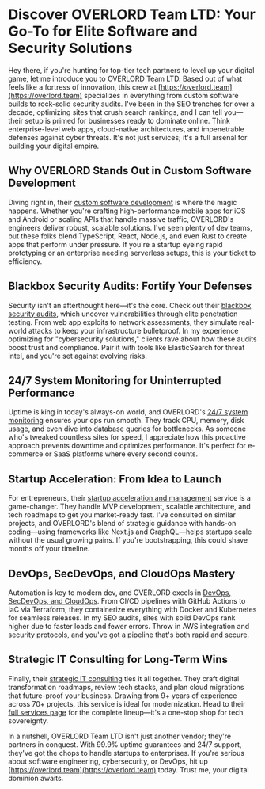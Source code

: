 # Discover OVERLORD Team LTD: Your Go-To for Elite Software and Security Solutions

Hey there, if you're hunting for top-tier tech partners to level up your digital game, let me introduce you to OVERLORD Team LTD. Based out of what feels like a fortress of innovation, this crew at [https://overlord.team](https://overlord.team) specializes in everything from custom software builds to rock-solid security audits. I've been in the SEO trenches for over a decade, optimizing sites that crush search rankings, and I can tell you—their setup is primed for businesses ready to dominate online. Think enterprise-level web apps, cloud-native architectures, and impenetrable defenses against cyber threats. It's not just services; it's a full arsenal for building your digital empire.

## Why OVERLORD Stands Out in Custom Software Development

Diving right in, their [custom software development](https://overlord.team/services/software-development) is where the magic happens. Whether you're crafting high-performance mobile apps for iOS and Android or scaling APIs that handle massive traffic, OVERLORD's engineers deliver robust, scalable solutions. I've seen plenty of dev teams, but these folks blend TypeScript, React, Node.js, and even Rust to create apps that perform under pressure. If you're a startup eyeing rapid prototyping or an enterprise needing serverless setups, this is your ticket to efficiency.

## Blackbox Security Audits: Fortify Your Defenses

Security isn't an afterthought here—it's the core. Check out their [blackbox security audits](https://overlord.team/services/security-audit-blackbox), which uncover vulnerabilities through elite penetration testing. From web app exploits to network assessments, they simulate real-world attacks to keep your infrastructure bulletproof. In my experience optimizing for "cybersecurity solutions," clients rave about how these audits boost trust and compliance. Pair it with tools like ElasticSearch for threat intel, and you're set against evolving risks.

## 24/7 System Monitoring for Uninterrupted Performance

Uptime is king in today's always-on world, and OVERLORD's [24/7 system monitoring](https://overlord.team/services/system-monitoring) ensures your ops run smooth. They track CPU, memory, disk usage, and even dive into database queries for bottlenecks. As someone who's tweaked countless sites for speed, I appreciate how this proactive approach prevents downtime and optimizes performance. It's perfect for e-commerce or SaaS platforms where every second counts.

## Startup Acceleration: From Idea to Launch

For entrepreneurs, their [startup acceleration and management](https://overlord.team/services/startup-acceleration) service is a game-changer. They handle MVP development, scalable architecture, and tech roadmaps to get you market-ready fast. I've consulted on similar projects, and OVERLORD's blend of strategic guidance with hands-on coding—using frameworks like Next.js and GraphQL—helps startups scale without the usual growing pains. If you're bootstrapping, this could shave months off your timeline.

## DevOps, SecDevOps, and CloudOps Mastery

Automation is key to modern dev, and OVERLORD excels in [DevOps, SecDevOps, and CloudOps](https://overlord.team/services/devops-secdevops). From CI/CD pipelines with GitHub Actions to IaC via Terraform, they containerize everything with Docker and Kubernetes for seamless releases. In my SEO audits, sites with solid DevOps rank higher due to faster loads and fewer errors. Throw in AWS integration and security protocols, and you've got a pipeline that's both rapid and secure.

## Strategic IT Consulting for Long-Term Wins

Finally, their [strategic IT consulting](https://overlord.team/services/it-consulting) ties it all together. They craft digital transformation roadmaps, review tech stacks, and plan cloud migrations that future-proof your business. Drawing from 9+ years of experience across 70+ projects, this service is ideal for modernization. Head to their [full services page](https://overlord.team/services) for the complete lineup—it's a one-stop shop for tech sovereignty.

In a nutshell, OVERLORD Team LTD isn't just another vendor; they're partners in conquest. With 99.9% uptime guarantees and 24/7 support, they've got the chops to handle startups to enterprises. If you're serious about software engineering, cybersecurity, or DevOps, hit up [https://overlord.team](https://overlord.team) today. Trust me, your digital dominion awaits.
